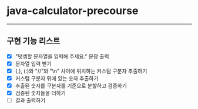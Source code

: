 # java-calculator-precourse
---
**구현 기능 리스트**
---
- [x] "덧셈할 문자열을 입력해 주세요." 문장 출력
- [x] 문자열 입력 받기
- [x] (,), (:)와 "//"와 "\n" 사이에 위치하는 커스텀 구분자 추출하기
- [x] 커스텀 구분자 뒤에 있는 숫자 추출하기
- [x] 추출된 숫자를 구분자를 기준으로 분할하고 검증하기
- [x] 검증된 숫자들을 더하기
- [ ] 결과 출력하기